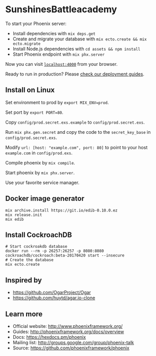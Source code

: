 # SunshinesBattleacademy

To start your Phoenix server:

  * Install dependencies with `mix deps.get`
  * Create and migrate your database with `mix ecto.create && mix ecto.migrate`
  * Install Node.js dependencies with `cd assets && npm install`
  * Start Phoenix endpoint with `mix phx.server`

Now you can visit [`localhost:4000`](http://localhost:4000) from your browser.

Ready to run in production? Please [check our deployment guides](http://www.phoenixframework.org/docs/deployment).

## Install on Linux

Set environment to prod by `export MIX_ENV=prod`.

Set port by `export PORT=80`.

Copy `config/prod.secret.exs.example` to `config/prod.secret.exs`.

Run `mix phx.gen.secret` and copy the code to the `secret_key_base` in `config/prod.secret.exs`.

Modify `url: [host: "example.com", port: 80]` to point to your host `example.com` in `config/prod.exs`.

Compile phoenix by `mix compile`.

Start phoenix by `mix phx.server`.

Use your favorite service manager.

## Docker image generator

```
mix archive.install https://git.io/edib-0.10.0.ez
mix release.init
mix edib
```

## Install CockroachDB

```
# Start cockroakdb database
docker run --rm -p 26257:26257 -p 8080:8080 cockroachdb/cockroach:beta-20170420 start --insecure
# Create the database
mix ecto.create 

```
## Inspired by

* https://github.com/OgarProject/Ogar
* https://github.com/huytd/agar.io-clone

## Learn more

  * Official website: http://www.phoenixframework.org/
  * Guides: http://phoenixframework.org/docs/overview
  * Docs: https://hexdocs.pm/phoenix
  * Mailing list: http://groups.google.com/group/phoenix-talk
  * Source: https://github.com/phoenixframework/phoenix

